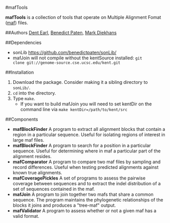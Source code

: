 #mafTools

**mafTools** is a collection of tools that operate on Multiple Alignment Fomat ([maf](http://genome.ucsc.edu/FAQ/FAQformat.html#format5)) files.

##Authors
[Dent Earl](https://github.com/dentearl/), [Benedict Paten](https://github.com/benedictpaten/), [Mark Diekhans](https://github.com/diekhans)

##Dependencies
* sonLib https://github.com/benedictpaten/sonLib/
* mafJoin will not compile without the kentSource installed: <code>git clone git://genome-source.cse.ucsc.edu/kent.git</code>

##Installation
1. Download the package. Consider making it a sibling directory to <code>sonLib/</code>.
2. <code>cd</code> into the directory.
3. Type <code>make</code>.
    * If you want to build mafJoin you will need to set kentDir on the command line via <code>make kentDir=/path/to/kent/src</code>

##Components
* **mafBlockFinder** A program to extract all alignment blocks that contain a region in a particular sequence. Useful for isolating regions of interest in large maf files.
* **mafBlockFinder** A program to search for a position in a particular sequence. Useful for determining where in maf a particular part of the alignment resides.
* **mafComparator** A program to compare two maf files by sampling and record differences. Useful when testing predicted alignments against known true alignments.
* **mafCoveragePickles** A set of programs to assess the pairwise coverage between sequences and to extract the indel distribution of a set of sequences contained in the maf.
* **mafJoin** A program to join together two mafs that share a common sequence. The program maintains the phylogenetic relationships of the blocks it joins and produces a "tree-maf" output.
* **mafValidator** A program to assess whether or not a given maf has a valid format. 
